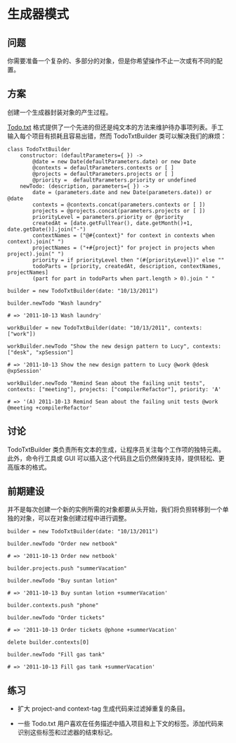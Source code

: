 # 生成器模式

## 问题

你需要准备一个复杂的、多部分的对象，但是你希望操作不止一次或有不同的配置。

## 方案

创建一个生成器封装对象的产生过程。

[Todo.txt](http://todotxt.com/) 格式提供了一个先进的但还是纯文本的方法来维护待办事项列表。手工输入每个项目有损耗且容易出错，然而 TodoTxtBuilder 类可以解决我们的麻烦：
```
class TodoTxtBuilder
    constructor: (defaultParameters={ }) ->
        @date = new Date(defaultParameters.date) or new Date
        @contexts = defaultParameters.contexts or [ ]
        @projects = defaultParameters.projects or [ ]
        @priority =  defaultParameters.priority or undefined
    newTodo: (description, parameters={ }) ->
        date = (parameters.date and new Date(parameters.date)) or @date
        contexts = @contexts.concat(parameters.contexts or [ ])
        projects = @projects.concat(parameters.projects or [ ])
        priorityLevel = parameters.priority or @priority
        createdAt = [date.getFullYear(), date.getMonth()+1, date.getDate()].join("-")
        contextNames = ("@#{context}" for context in contexts when context).join(" ")
        projectNames = ("+#{project}" for project in projects when project).join(" ")
        priority = if priorityLevel then "(#{priorityLevel})" else ""
        todoParts = [priority, createdAt, description, contextNames, projectNames]
        (part for part in todoParts when part.length > 0).join " "

builder = new TodoTxtBuilder(date: "10/13/2011")

builder.newTodo "Wash laundry"

# => '2011-10-13 Wash laundry'

workBuilder = new TodoTxtBuilder(date: "10/13/2011", contexts: ["work"])

workBuilder.newTodo "Show the new design pattern to Lucy", contexts: ["desk", "xpSession"]

# => '2011-10-13 Show the new design pattern to Lucy @work @desk @xpSession'

workBuilder.newTodo "Remind Sean about the failing unit tests", contexts: ["meeting"], projects: ["compilerRefactor"], priority: 'A'

# => '(A) 2011-10-13 Remind Sean about the failing unit tests @work @meeting +compilerRefactor'
```

## 讨论

TodoTxtBuilder 类负责所有文本的生成，让程序员关注每个工作项的独特元素。此外，命令行工具或 GUI 可以插入这个代码且之后仍然保持支持，提供轻松、更高版本的格式。

## 前期建设

并不是每次创建一个新的实例所需的对象都要从头开始，我们将负担转移到一个单独的对象，可以在对象创建过程中进行调整。
```
builder = new TodoTxtBuilder(date: "10/13/2011")

builder.newTodo "Order new netbook"

# => '2011-10-13 Order new netbook'

builder.projects.push "summerVacation"

builder.newTodo "Buy suntan lotion"

# => '2011-10-13 Buy suntan lotion +summerVacation'

builder.contexts.push "phone"

builder.newTodo "Order tickets"

# => '2011-10-13 Order tickets @phone +summerVacation'

delete builder.contexts[0]

builder.newTodo "Fill gas tank"

# => '2011-10-13 Fill gas tank +summerVacation'
```

## 练习

- 扩大 project-and context-tag 生成代码来过滤掉重复的条目。

- 一些 Todo.txt 用户喜欢在任务描述中插入项目和上下文的标签。添加代码来识别这些标签和过滤器的结束标记。



















